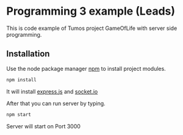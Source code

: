 # Programming 3 example (Leads)

This is code example of Tumos project GameOfLife with server side programming.

## Installation

Use the node package manager [npm](https://www.npmjs.com/) to install project modules.

```bash
npm install
```

It will install [express.js](https://expressjs.com/) and [socket.io](https://socket.io/)

After that you can run server by typing.

```bash
npm start
```

Server will start on Port 3000
